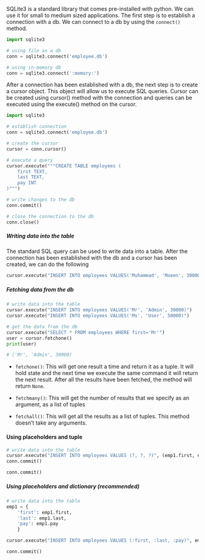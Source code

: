SQLite3 is a standard library that comes pre-installed with python. We can use it for small to medium sized applications. The first step is to establish a connection with a db. We can connect to a db by using the `connect()` method. 

```python
import sqlite3

# using file as a db
conn = sqlite3.connect('employee.db')

# using in-memory db
conn = sqlite3.connect(':memory:')
```

After a connection has been established with a db, the next step is to create a cursor object. This object will allow us to execute SQL queries. Cursor can be created using cursor() method with the connection and queries can be executed using the execute() method on the cursor.

```python
import sqlite3

# establish connection
conn = sqlite3.connect('employee.db')

# create the cursor
cursor = conn.cursor()

# execute a query
cursor.execute("""CREATE TABLE employees (
    first TEXT,
    last TEXT,
    pay INT
)""")

# write changes to the db
conn.commit()

# close the connection to the db
conn.close()
```


##### Writing data into the table
The standard SQL query can be used to write data into a table. After the connection has been established with the db and a cursor has been created, we can do the following 

```python
cursor.execute("INSERT INTO employees VALUES('Muhammad', 'Moeen', 30000)")
```


##### Fetching data from the db
```python
# write data into the table
cursor.execute("INSERT INTO employees VALUES('Mr', 'Admin', 30000)")
cursor.execute("INSERT INTO employees VALUES('Ms', 'User', 50000)")

# get the data from the db
cursor.execute("SELECT * FROM employees WHERE first='Mr'")
user = cursor.fetchone() 
print(user)

# ('Mr', 'Admin', 30000)
```

- `fetchone()`: This will get one result a time and return it as a tuple. It will hold state and the next time we execute the same command it will return the next result. After all the results have been fetched, the method will return `None`.

- `fetchmany()`: This will get the number of results that we specify as an argument, as a list of tuples

- `fetchall()`: This will get all the results as a list of tuples. This method doesn’t take any arguments.


#### Using placeholders and tuple
```python
# write data into the table
cursor.execute("INSERT INTO employees VALUES (?, ?, ?)", (emp1.first, emp1.last, emp1.pay))
conn.commit()

conn.commit()
```

##### Using placeholders and dictionary (recommended)

```python
# write data into the table
emp1 = { 
    'first': emp1.first,
    'last': emp1.last,
    'pay': emp1.pay
    }

cursor.execute("INSERT INTO employees VALUES (:first, :last, :pay)", emp)

conn.commit()
```